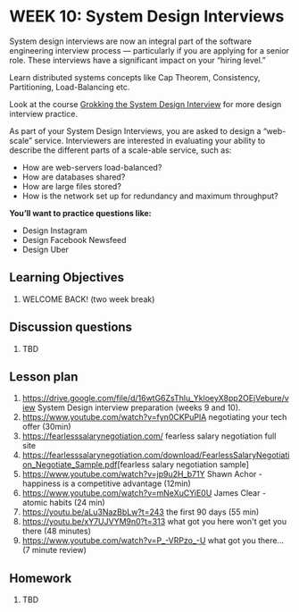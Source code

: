 # WEEK 10: System Design Interviews

System design interviews are now an integral part of the software engineering interview process — particularly if you are applying for a senior role. These interviews have a significant impact on your “hiring level.”

Learn distributed systems concepts like Cap Theorem, Consistency, Partitioning, Load-Balancing etc.

Look at the course [Grokking the System Design Interview](https://www.educative.io/collection/5668639101419520/5649050225344512) for more design interview practice.

As part of your System Design Interviews, you are asked to design a “web-scale” service. Interviewers are interested in evaluating your ability to describe the different parts of a scale-able service, such as:

* How are web-servers load-balanced?
* How are databases shared?
* How are large files stored?
* How is the network set up for redundancy and maximum throughput?

**You’ll want to practice questions like:**

* Design Instagram
* Design Facebook Newsfeed
* Design Uber

## Learning Objectives

1. WELCOME BACK! (two week break)

## Discussion questions

1. TBD

## Lesson plan

1. <https://drive.google.com/file/d/16wtG6ZsThlu_YkloeyX8pp2OEjVebure/view> System Design interview preparation (weeks 9 and 10).
3. <https://www.youtube.com/watch?v=fyn0CKPuPlA> negotiating your tech offer (30min)
4. <https://fearlesssalarynegotiation.com/> fearless salary negotiation full site
5. <https://fearlesssalarynegotiation.com/download/FearlessSalaryNegotiation_Negotiate_Sample.pdf>[fearless salary negotiation sample]
6. <https://www.youtube.com/watch?v=jp9u2H_b71Y> Shawn Achor - happiness is a competitive advantage (12min)
7. <https://www.youtube.com/watch?v=mNeXuCYiE0U> James Clear - atomic habits (24 min)
8. <https://youtu.be/aLu3NazBbLw?t=243> the first 90 days (55 min)
9. <https://youtu.be/xY7UJVYM9n0?t=313> what got you here won't get you there (48 minutes)
10. <https://www.youtube.com/watch?v=P_-VRPzo_-U> what got you there... (7 minute review)


## Homework

1. TBD
